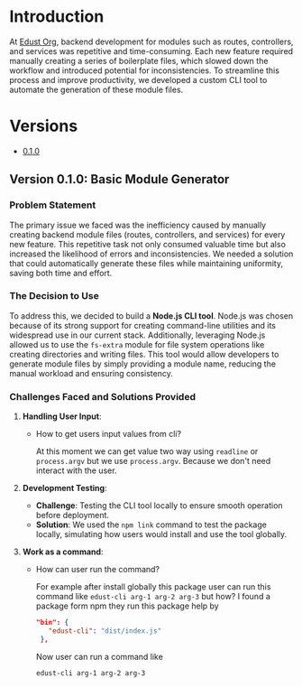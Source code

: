 # Introduction

At [Edust Org](https://github.com/edust-org), backend development for modules such as routes, controllers, and services was repetitive and time-consuming. Each new feature required manually creating a series of boilerplate files, which slowed down the workflow and introduced potential for inconsistencies. To streamline this process and improve productivity, we developed a custom CLI tool to automate the generation of these module files.

# Versions

- [0.1.0](#version-010-basic-module-generator)

## Version 0.1.0: Basic Module Generator

### Problem Statement

The primary issue we faced was the inefficiency caused by manually creating backend module files (routes, controllers, and services) for every new feature. This repetitive task not only consumed valuable time but also increased the likelihood of errors and inconsistencies. We needed a solution that could automatically generate these files while maintaining uniformity, saving both time and effort.

### The Decision to Use

To address this, we decided to build a **Node.js CLI tool**. Node.js was chosen because of its strong support for creating command-line utilities and its widespread use in our current stack. Additionally, leveraging Node.js allowed us to use the `fs-extra` module for file system operations like creating directories and writing files. This tool would allow developers to generate module files by simply providing a module name, reducing the manual workload and ensuring consistency.

### Challenges Faced and Solutions Provided

1. **Handling User Input**:

   - How to get users input values from cli?

     At this moment we can get value two way using `readline` or `process.argv` but we use `process.argv`. Because we don't need interact with the user.

2. **Development Testing**:

   - **Challenge**: Testing the CLI tool locally to ensure smooth operation before deployment.
   - **Solution**: We used the `npm link` command to test the package locally, simulating how users would install and use the tool globally.

3. **Work as a command**:

   - How can user run the command?

     For example after install globally this package user can run this command like `edust-cli arg-1 arg-2 arg-3` but how? I found a package form npm they run this package help by

     ```json
     "bin": {
        "edust-cli": "dist/index.js"
      },
     ```

     Now user can run a command like

     ```bash
     edust-cli arg-1 arg-2 arg-3
     ```
